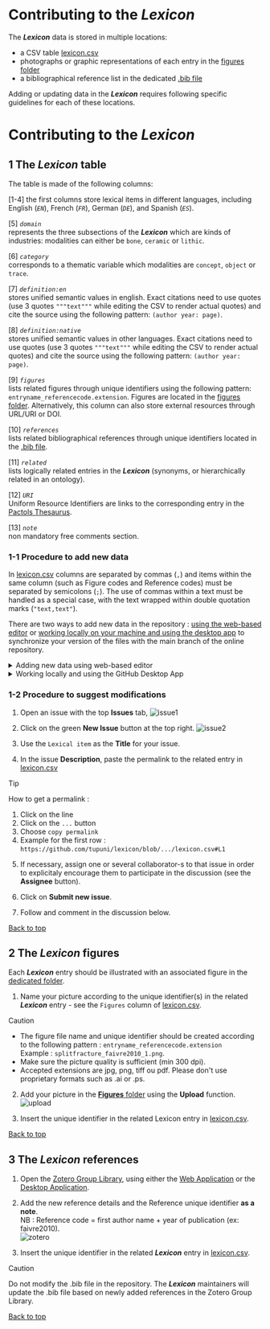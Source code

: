 # Contributing to the ***Lexicon***
The ***Lexicon*** data is stored in multiple locations:
 - a CSV table [lexicon.csv](https://github.com/tupuni/lexicon/blob/main/lexicon.csv)
 - photographs or graphic representations of each entry in the [figures folder](https://github.com/tupuni/lexicon/blob/main/figures)
 - a bibliographical reference list in the dedicated [.bib file](https://github.com/tupuni/lexicon/blob/main/lexicon.bib)

Adding or updating data in the ***Lexicon*** requires following specific guidelines for each of these locations.  

# Contributing to the ***Lexicon***

## 1 The ***Lexicon*** table
The table is made of the following columns:  

[1-4] the first columns store lexical items in different languages, including English (*`EN`*), French (*`FR`*), German (*`DE`*), and Spanish (*`ES`*).  

[5] *`domain`*  
represents the three subsections of the ***Lexicon*** which are kinds of industries: modalities can either be `bone`, `ceramic` or `lithic`.  

[6] *`category`*   
corresponds to a thematic variable which modalities are `concept`, `object` or `trace`.  

[7] *`definition:en`*   
stores unified semantic values in english. Exact citations need to use quotes (use 3 quotes `"""text"""` while editing the CSV to render actual quotes) and cite the source using the following pattern: `(author year: page)`.  

[8] *`definition:native`*  
stores unified semantic values in other languages. Exact citations need to use quotes (use 3 quotes `"""text"""` while editing the CSV to render actual quotes) and cite the source using the following pattern: `(author year: page)`.  

[9] *`figures`*  
lists related figures through unique identifiers using the following pattern: `entryname_referencecode.extension`. Figures are located in the [figures folder](https://github.com/tupuni/lexicon/blob/main/figures). Alternatively, this column can also store external resources through URL/URI or DOI.  

[10] *`references`*  
lists related bibliographical references through unique identifiers located in the [.bib file](https://github.com/tupuni/lexicon/blob/main/lexicon.bib).  

[11] *`related`*  
lists logically related entries in the ***Lexicon*** (synonyms, or hierarchically related in an ontology).  

[12] *`URI`*  
Uniform Resource Identifiers are links to the corresponding entry in the [Pactols Thesaurus](https://pactols.frantiq.fr/).  

[13] *`note`*  
non mandatory free comments section.  


### 1-1 Procedure to add new data
In [lexicon.csv](https://github.com/tupuni/lexicon/blob/main/lexicon.csv) columns are separated by commas (`,`) and items within the same column (such as Figure codes and Reference codes) must be separated by semicolons (`;`). The use of commas within a text must be handled as a special case, with the text wrapped within double quotation marks (`"text,text"`).

There are two ways to add new data in the repository : [using the web-based editor](CONTRIBUTING.md#1-1-1-adding-new-data-using-web-based-editor) or [working locally on your machine and using the desktop app](CONTRIBUTING.md#1-1-2-working-locally-and-using-the-github-desktop-app) to synchronize your version of the files with the main branch of the online repository.

<details>
  <summary> Adding new data using web-based editor </summary>
1) Open [lexicon.csv](https://github.com/tupuni/lexicon/blob/main/lexicon.csv) and click the **Edit** button.  

2) Press `Enter` to add a new line following alphabetical order.  

3) Then add the following line
   `,,,,,," "," ",,,,,`

4) Start editing this new row following the pattern described above in [1 The ***Lexicon*** table](CONTRIBUTING.md#1-The-Lexicon-table)  
   
5) Save your changes using the `commit` button, if possible after every addition or modification of a each lexical entry.  
If you would like to modify more than one row in the table entry, please do so for every single row: indicate your action in a short descriptive message in the **Commit message** (example: `Add item x`, or `Add DE version for item x`, or `Modify description y`) before pressing **Commit changes** (on the main branch).

![edit](archives/edit.png) 
</details>

<details>
  <summary> Working locally and using the GitHub Desktop App </summary>

1) Download and install the [GitHub Desktop App](https://github.com/apps/desktop)

2) Clone the repository using the HTTPS path `https://github.com/tupuni/lexicon.git` visible in the **code** panel

3) Paste the HTTPS path in the URL section of the cloning function. Check the local path to find out/choose where your Github files will be stored locally, i.e. on your computer.

![clone](archives/clone.png) 

4) Find the repository on your computer, start using them or add new files.

5) Save your changes on the main branch using the `Commit to main` button, if possible after every addition or modification of a each lexical entry.  
If you would like to modify more than one row in the table entry, please do so for every single row: indicate your action in a short descriptive message in the **Commit message** (example: `Add item x`, or `Add DE version for item x`, or `Modify description y`) before pressing **Commit changes** (on the main branch).
![commit](archives/commit.png)
![push](archives/push.png)

6) Check GitHub Desktop for possible changes on the main branch: `fetch` and `pull` to get the last changes from other users
![fetch](archives/fetch.png)
![pull](archives/pull.png)
</details>

### 1-2 Procedure to suggest modifications
1) Open an issue with the top **Issues** tab, 
![issue1](archives/issue1.png) 

2) Click on the green **New Issue** button at the top right.
![issue2](archives/issue2.png) 

3) Use the `Lexical item` as the **Title** for your issue.  

4) In the issue **Description**, paste the permalink to the related entry in [lexicon.csv](https://github.com/tupuni/lexicon/blob/main/lexicon.csv) 
> [!TIP]  
> How to get a permalink :
> 1) Click on the line
> 2) Click on the `...` button
> 3) Choose `copy permalink`
> 4) Example for the first row : `https://github.com/tupuni/lexicon/blob/.../lexicon.csv#L1`

5) If necessary, assign one or several collaborator-s to that issue in order to explicitaly encourage them to participate in the discussion (see the **Assignee** button).

7) Click on **Submit new issue**.

8) Follow and comment in the discussion below.
</details>

[Back to top](CONTRIBUTING.md#contributing-to-the-lexicon)  

## 2 The ***Lexicon*** figures
Each ***Lexicon*** entry should be illustrated with an associated figure in the [dedicated folder](https://github.com/tupuni/lexicon/blob/main/figures).  

1) Name your picture according to the unique identifier(s) in the related ***Lexicon*** entry - see the `Figures` column of [lexicon.csv](https://github.com/tupuni/lexicon/blob/main/lexicon.csv).  
> [!CAUTION]  
> - The figure file name and unique identifier should be created according to the following pattern : `entryname_referencecode.extension`  
Example : `splitfracture_faivre2010_1.png`.  
> - Make sure the picture quality is sufficient (min 300 dpi).  
> - Accepted extensions are jpg, png, tiff ou pdf. Please don't use proprietary formats such as .ai or .ps.

2) Add your picture in the [**Figures** folder](https://github.com/tupuni/lexicon/blob/main/figures) using the **Upload** function.
![upload](archives/upload.png) 

3) Insert the unique identifier in the related Lexicon entry in [lexicon.csv](https://github.com/tupuni/lexicon/blob/main/lexicon.csv).

[Back to top](CONTRIBUTING.md#contributing-to-the-lexicon)  

## 3 The ***Lexicon*** references
1) Open the [Zotero Group Library](https://www.zotero.org/groups/5548572/lexicon), using either the [Web Application](https://www.zotero.org) or the [Desktop Application](https://www.zotero.org/support/installation).  

2) Add the new reference details and the Reference unique identifier **as a note**.  
NB : Reference code = first author name + year of publication (ex: faivre2010).  
![zotero](archives/zotero.png) 

3) Insert the unique identifier in the related ***Lexicon*** entry in [lexicon.csv](https://github.com/tupuni/lexicon/blob/main/lexicon.csv).

> [!CAUTION]  
> Do not modify the .bib file in the repository. The ***Lexicon*** maintainers will update the .bib file based on newly added references in the Zotero Group Library.  

[Back to top](CONTRIBUTING.md#contributing-to-the-lexicon)  
